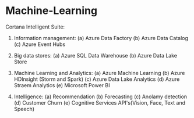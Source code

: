 # Machine-Learning
Cortana Intelligent Suite:

1. Information management:
	(a) Azure Data Factory
        (b) Azure Data Catalog
        (c) Azure Event Hubs

2. Big data stores:
	(a) Azure SQL Data Warehouse
	(b) Azure Data Lake Store

3. Machine Learning and Analytics:
	(a) Azure Machine Learning
	(b) Azure HDInsight (Storm and Spark)
	(c) Azure Data Lake Analytics
	(d) Azure Straem Analytics
	(e) Microsoft Power BI

4. Intelligence:
	(a) Recommendation
	(b) Forecasting
	(c) Anolamy detection
	(d) Customer Churn
        (e) Cognitive Services API's(Vision, Face, Text and Speech)
